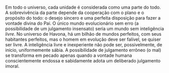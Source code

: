 Em todo o universo, cada unidade é considerada como uma parte do todo. A sobrevivência da parte depende da cooperação com o plano e o propósito do todo: o desejo sincero e uma perfeita disposição para fazer a vontade divina do Pai. O único mundo evolucionário sem erro (a possibilidade de um julgamento insensato) seria um mundo sem inteligência *livre*. No universo de Havona, há um bilhão de mundos perfeitos, com seus habitantes perfeitos, mas o homem em evolução deve ser falível, se quiser ser livre. A inteligência livre e inexperiente não pode ser, possivelmente, de início, uniformemente sábia. A possibilidade de julgamento  errôneo (o mal) se transforma em pecado apenas quando a vontade humana conscientemente endossa e sabidamente adota um deliberado julgamento imoral.